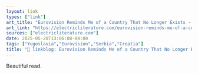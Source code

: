 ```yaml
---
layout: link
types: ["link"]
art_title: "Eurovision Reminds Me of a Country That No Longer Exists - Electric Literature"
art_link: "https://electricliterature.com/eurovision-reminds-me-of-a-country-that-no-longer-exists/"
sources: ["electricliterature.com"]
date: 2025-05-28T13:06:08-04:00
tags: ["Yugoslavia","Eurovision","Serbia","Croatia"]
title: "🔗 linkblog: Eurovision Reminds Me of a Country That No Longer Exists - Electric Literature"
---
```

Beautiful read.